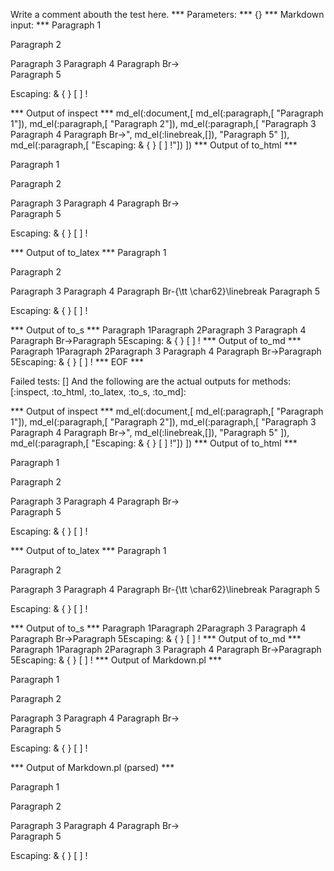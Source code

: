 Write a comment abouth the test here.
*** Parameters: ***
{}
*** Markdown input: ***
Paragraph 1

Paragraph 2


Paragraph 3
Paragraph 4
Paragraph Br->  
Paragraph 5



Escaping: & { } [ ] ! 

*** Output of inspect ***
md_el(:document,[
	md_el(:paragraph,[	"Paragraph 1"]),
	md_el(:paragraph,[	"Paragraph 2"]),
	md_el(:paragraph,[
		"Paragraph 3 Paragraph 4 Paragraph Br->",
		md_el(:linebreak,[]),
		"Paragraph 5"
	]),
	md_el(:paragraph,[	"Escaping: & { } [ ] !"])
])
*** Output of to_html ***
<p>Paragraph 1</p
    ><p>Paragraph 2</p
    ><p>Paragraph 3 Paragraph 4 Paragraph Br-&gt;<br
      />Paragraph 5</p
    ><p>Escaping: &amp; { } [ ] !</p
  >
*** Output of to_latex ***
Paragraph 1

Paragraph 2

Paragraph 3 Paragraph 4 Paragraph Br-{\tt \char62}\linebreak Paragraph 5

Escaping: \& \{ \} [ ] !


*** Output of to_s ***
Paragraph 1Paragraph 2Paragraph 3 Paragraph 4 Paragraph Br->Paragraph 5Escaping: & { } [ ] !
*** Output of to_md ***
Paragraph 1Paragraph 2Paragraph 3 Paragraph 4 Paragraph Br->Paragraph 5Escaping: & { } [ ] !
*** EOF ***




Failed tests:   [] 
And the following are the actual outputs for methods:
   [:inspect, :to_html, :to_latex, :to_s, :to_md]:


*** Output of inspect ***
md_el(:document,[
	md_el(:paragraph,[	"Paragraph 1"]),
	md_el(:paragraph,[	"Paragraph 2"]),
	md_el(:paragraph,[
		"Paragraph 3 Paragraph 4 Paragraph Br->",
		md_el(:linebreak,[]),
		"Paragraph 5"
	]),
	md_el(:paragraph,[	"Escaping: & { } [ ] !"])
])
*** Output of to_html ***
<p>Paragraph 1</p
    ><p>Paragraph 2</p
    ><p>Paragraph 3 Paragraph 4 Paragraph Br-&gt;<br
      />Paragraph 5</p
    ><p>Escaping: &amp; { } [ ] !</p
  >
*** Output of to_latex ***
Paragraph 1

Paragraph 2

Paragraph 3 Paragraph 4 Paragraph Br-{\tt \char62}\linebreak Paragraph 5

Escaping: \& \{ \} [ ] !


*** Output of to_s ***
Paragraph 1Paragraph 2Paragraph 3 Paragraph 4 Paragraph Br->Paragraph 5Escaping: & { } [ ] !
*** Output of to_md ***
Paragraph 1Paragraph 2Paragraph 3 Paragraph 4 Paragraph Br->Paragraph 5Escaping: & { } [ ] !
*** Output of Markdown.pl ***
<p>Paragraph 1</p>

<p>Paragraph 2</p>

<p>Paragraph 3
Paragraph 4
Paragraph Br-> <br />
Paragraph 5</p>

<p>Escaping: &amp; { } [ ] ! </p>

*** Output of Markdown.pl (parsed) ***
<p>Paragraph 1</p
    ><p>Paragraph 2</p
    ><p>Paragraph 3
Paragraph 4
Paragraph Br-> <br
      />
Paragraph 5</p
    ><p>Escaping: &amp; { } [ ] ! </p
  >